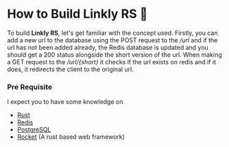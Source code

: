# How to Build Linkly RS :wrench:

To build **Linkly RS**, let's get familiar with the concept used.
Firstly, you can add a new url to the database using the POST request to the _/url_ and if the url has not been added already, the Redis database is updated and you should get a 200 status alongside the short version of the url.
When making a GET request to the _/url/{short}_ it checks if the url exists on redis and if it does, it redirects the client to the original url.

### Pre Requisite

I expect you to have some knowledge on

- [Rust](https://www.rust-lang.org/learn)
- [Redis](https://redis.io/university/)
- [PostgreSQL](https://www.postgresqltutorial.com)
- [Rocket](https://rocket.rs/guide/v0.5/) (A rust based web framework)
